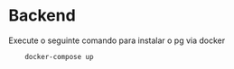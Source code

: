 # Backend

Execute o seguinte comando para instalar o pg via docker
``` bash
    docker-compose up
```



